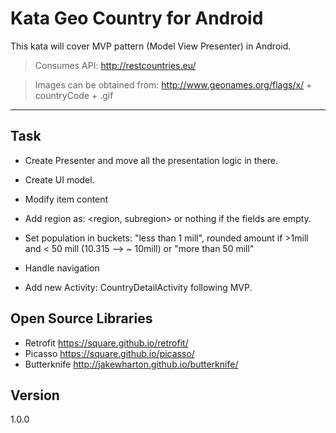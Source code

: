 Kata Geo Country for Android 
=======
This kata will cover MVP pattern (Model View Presenter) in Android.

> Consumes API: http://restcountries.eu/

> Images can be obtained from: http://www.geonames.org/flags/x/ + countryCode + .gif

---

## Task

- Create Presenter and move all the presentation logic in there.
- Create UI model.
- Modify item content
 - Add region as: <region, subregion> or nothing if the fields are empty.
 - Set population in buckets: "less than 1 mill", rounded amount if >1mill and < 50 mill (10.315 --> ~ 10mill) or "more than 50 mill"

- Handle navigation
- Add new Activity: CountryDetailActivity following MVP.

## Open Source Libraries

 - Retrofit https://square.github.io/retrofit/
 - Picasso https://square.github.io/picasso/
 - Butterknife http://jakewharton.github.io/butterknife/

## Version
1.0.0

